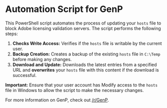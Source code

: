 # Automation Script for GenP

This PowerShell script automates the process of updating your `hosts` file to block Adobe licensing validation servers. The script performs the following steps:

1. **Checks Write Access:** Verifies if the `hosts` file is writable by the current user.
2. **Backup Creation:** Creates a backup of the existing `hosts` file in `C:\Temp` before making any changes.
3. **Download and Update:** Downloads the latest entries from a specified URL and **overwrites** your `hosts` file with this content if the download is successful.

**Important:** Ensure that your user account has Modify access to the `hosts` file in Windows to allow the script to make the necessary changes.

For more information on GenP, check out [/r/GenP](https://www.reddit.com/r/GenP).

